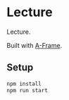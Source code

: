 # Lecture

Lecture.

Built with [A-Frame](https://aframe.io).

## Setup

```sh
npm install
npm run start
```
